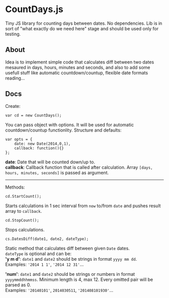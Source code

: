 # CountDays.js

Tiny JS library for counting days between dates. No dependencies.
Lib is in sort of "what exactly do we need here" stage and should be used only for testing.


## About

Idea is to implement simple code that calculates diff between two dates mesaured in days, hours, minutes and seconds, and also to add some usefull stuff like automatic countdown/countup, flexible date formats reading...


## Docs

Create:

    var cd = new CountDays();

You can pass object with options. It will be used for automatic countdown/countup functionlity. Structure and defaults:

    var opts = {
        date: new Date(2014,0,1),
        callback: function(){}
    };

**date**: Date that will be counted down/up to.  
**callback**: Callback function that is called after calculation. Array `[days, hours, minutes, seconds]` is passed as argument.

---

Methods:

    cd.StartCount();
    
Starts calculations in 1 sec interval from `now` to/from `date` and pushes result array to `callback`.

    cd.StopCount();
    
Stops calculations.

    cs.DatesDiff(date1, date2, dateType);
    
Static method that calculates diff between given `Date` dates.  
`dateType` is optional and can be:  
**'y m d'**: `date1` and `date2` should be strings in format `yyyy mm dd`.  
Examples: `'2014 1 1'`, `'2014 12 31'`...

**'num'**: `date1` and `date2` should be strings or numbers in format `yyyymmddhhmmss`. Minimum length is 4, max 12. Every omitted pair will be parsed as 0.  
Examples: `'20140101'`, `2014030511`, `'201408101930'`...
